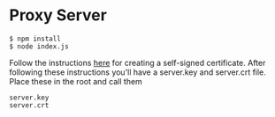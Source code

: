 # Proxy Server

```
$ npm install
$ node index.js
```

Follow the instructions [here](https://devcenter.heroku.com/articles/ssl-certificate-self) for creating a self-signed certificate. After following these instructions you'll have a server.key and server.crt file. Place these in the root and call them  

```
server.key
server.crt
```
